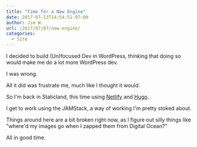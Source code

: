 ```yaml
---
title: "Time for a New Engine"
date: 2017-07-13T14:54:51-07:00
author: Jim W.
url: /2017/07/07/new-engine/
categories:
  - Site
---
```


I decided to build (Un)focused Dev in WordPress, thinking that doing so would make me do a lot more WordPress dev.

I was wrong.

All it did was frustrate me, much like I thought it would.

So I'm back in Staticland, this time using [Netlify][netlify] and [Hugo][hugo].

I get to work using the JAMStack, a way of working I'm pretty stoked about.

Things around here are a bit broken right now, as I figure out silly things like "where'd my images go when I zapped them from Digital Ocean?"

All in good time.

[hugo]: https://gohugo.io/
[netlify]: https://www.netlify.com
